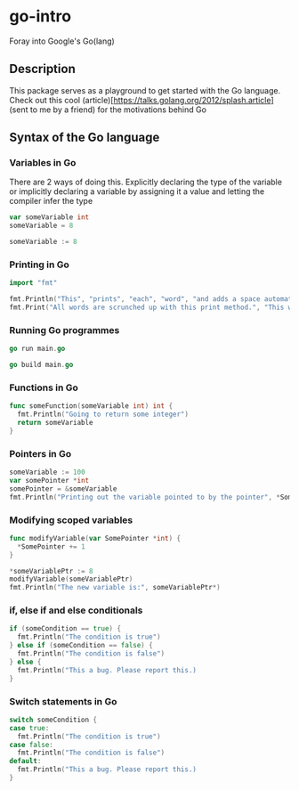 # go-intro
Foray into Google's Go(lang)

## Description 
This package serves as a playground to get started with the Go language. Check out this cool (article)[https://talks.golang.org/2012/splash.article] (sent to me by a friend) for the motivations behind Go

## Syntax of the Go language
### Variables in Go
There are 2 ways of doing this. Explicitly declaring the type of the variable or implicitly declaring a variable by assigning it a value and letting the compiler infer the type
```go
var someVariable int
someVariable = 8
```

```go
someVariable := 8
```

### Printing in Go
```go
import "fmt"

fmt.Println("This", "prints", "each", "word", "and adds a space automatically")
fmt.Print("All words are scrunched up with this print method.", "This word will come immediately after the full stop"
```

### Running Go programmes 
```go
go run main.go
```

```go 
go build main.go
```

### Functions in Go
```go
func someFunction(someVariable int) int {
  fmt.Println("Going to return some integer")
  return someVariable
}
```

### Pointers in Go
```go
someVariable := 100
var somePointer *int
somePointer = &someVariable
fmt.Println("Printing out the variable pointed to by the pointer", *SomePointer)
```

### Modifying scoped variables 
```go 
func modifyVariable(var SomePointer *int) {
  *SomePointer += 1
}

*someVariablePtr := 8
modifyVariable(someVariablePtr)
fmt.Println("The new variable is:", someVariablePtr*)
```

### if, else if and else conditionals
```go
if (someCondition == true) {
  fmt.Println("The condition is true")
} else if (someCondition == false) {
  fmt.Println("The condition is false")
} else {
  fmt.Println("This a bug. Please report this.)
}
```

### Switch statements in Go
```go
switch someCondition {
case true: 
  fmt.Println("The condition is true")
case false:
  fmt.Println("The condition is false")
default:
  fmt.Println("This a bug. Please report this.)
}
```
